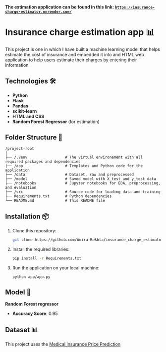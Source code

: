 #### The estimation application can be found in this link: <code>https://insurance-charge-estimator.onrender.com/</code>

# Insurance charge estimation app 📊

This project is one in which I have built a machine learning model that helps estimate the cost of insurance and embedded it into and HTML web application to help users estimate their charges by entering their information

## Technologies 🛠️
- **Python**
- **Flask**
- **Pandas**
- **scikit-learn**
- **HTML and CSS**
- **Random Forest Regressor** (for estimation)

## Folder Structure 📁
```
/project-root
│
├── /.venv                 # The virtual environement with all required packages and dependencies
├── /app                   # Templates and Python code for the application
├── /data                  # Dataset, raw and preprocessed
├── /model                 # Saved model with X_test and y_test data
├── /notebooks             # Jupyter notebooks for EDA, preprocessing, and evaluation
├── /src                   # Source code for loading data and training
├── Requirements.txt       # Python dependencies
└── README.md              # This README file
```

## Installation 📦
1. Clone this repository:
   ```bash
   git clone https://github.com/Amira-Bekhta/insurance_charge_estimator/
   ```

2. Install the required libraries:
   ```bash
   pip install -r Requirements.txt
   ```

3. Run the application on your local machine:
   ```bash
   python app/app.py
   ```

## Model 🧠
**Random Forest regressor**
- **Accuracy Score**: 0.95 

## Dataset 📊
This project uses the [Medical Insurance Price Prediction](https://www.kaggle.com/datasets/harishkumardatalab/medical-insurance-price-prediction)
